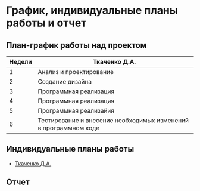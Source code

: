 # График, индивидуальные планы работы и отчет

## План-график работы над проектом

| Недели | Ткаченко Д.А. |
| ------ | ------------- |
| 1 | Анализ и проектирование |
| 2 | Создание дизайна |
| 3 | Программная реализация |
| 4 | Программная реализация |
| 5 | Программная реализайия |
| 6 | Тестирование и внесение необходимых изменений в программном коде|

## Индивидуальные планы работы
* [Ткаченко Д.А.](https://github.com/Dmitriy-Tkachenko/AudioNotesVK/blob/master/reports/Tkachenko.md)

## Отчет